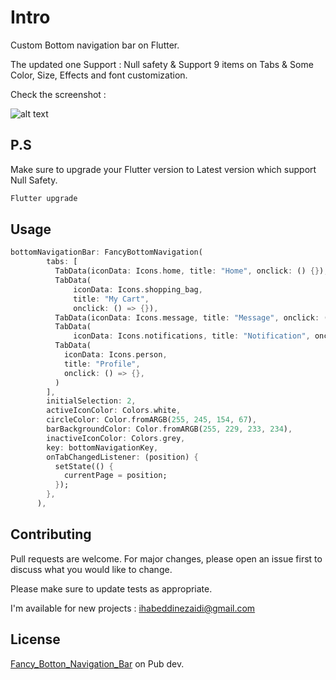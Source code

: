# Intro

Custom Bottom navigation bar on Flutter.

The updated one Support : Null safety & Support 9 items on Tabs & Some Color, Size, Effects and font customization.

Check the screenshot :

![alt text](https://i.ibb.co/X7fvy6J/Screenshot-2021-10-05-06-16-10.png)

## P.S

Make sure to upgrade your Flutter version to Latest version which support Null Safety.

```bash
Flutter upgrade
```

## Usage

```dart
bottomNavigationBar: FancyBottomNavigation(
        tabs: [
          TabData(iconData: Icons.home, title: "Home", onclick: () {}),
          TabData(
              iconData: Icons.shopping_bag,
              title: "My Cart",
              onclick: () => {}),
          TabData(iconData: Icons.message, title: "Message", onclick: () => {}),
          TabData(
              iconData: Icons.notifications, title: "Notification", onclick: () => {}),
          TabData(
            iconData: Icons.person,
            title: "Profile",
            onclick: () => {},
          )
        ],
        initialSelection: 2,
        activeIconColor: Colors.white,
        circleColor: Color.fromARGB(255, 245, 154, 67),
        barBackgroundColor: Color.fromARGB(255, 229, 233, 234),
        inactiveIconColor: Colors.grey,
        key: bottomNavigationKey,
        onTabChangedListener: (position) {
          setState(() {
            currentPage = position;
          });
        },
      ),
```

## Contributing
Pull requests are welcome. For major changes, please open an issue first to discuss what you would like to change.

Please make sure to update tests as appropriate.

I'm available for new projects : ihabeddinezaidi@gmail.com

## License
[Fancy_Botton_Navigation_Bar](https://pub.dev/packages/fancy_bottom_navigation)
on Pub dev.

